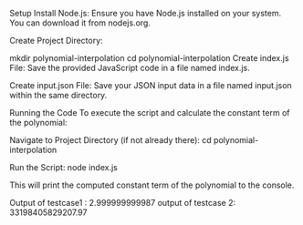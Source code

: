 Setup
Install Node.js: Ensure you have Node.js installed on your system. You can download it from nodejs.org.

Create Project Directory:


mkdir polynomial-interpolation
cd polynomial-interpolation
Create index.js File: Save the provided JavaScript code in a file named index.js.

Create input.json File: Save your JSON input data in a file named input.json within the same directory.

Running the Code
To execute the script and calculate the constant term of the polynomial:

Navigate to Project Directory (if not already there):
cd polynomial-interpolation

Run the Script:
node index.js

This will print the computed constant term of the polynomial to the console.

Output of testcase1 : 2.999999999987
output of testcase 2: 33198405829207.97
